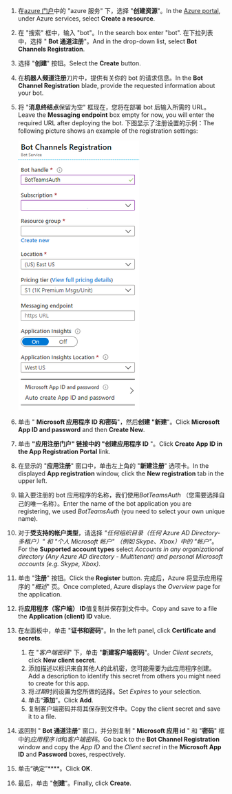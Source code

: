 1. <span data-ttu-id="cd2e1-101">在[azure 门户](https://ms.portal.azure.com/#home)中的 "azure 服务" 下，选择 "**创建资源**"。</span><span class="sxs-lookup"><span data-stu-id="cd2e1-101">In the [Azure portal](https://ms.portal.azure.com/#home), under Azure services, select **Create a resource**.</span></span>
1. <span data-ttu-id="cd2e1-102">在 "搜索" 框中，输入 "bot"。</span><span class="sxs-lookup"><span data-stu-id="cd2e1-102">In the search box enter "bot".</span></span> <span data-ttu-id="cd2e1-103">在下拉列表中，选择 " **Bot 通道注册**"。</span><span class="sxs-lookup"><span data-stu-id="cd2e1-103">And in the drop-down list, select **Bot Channels Registration**.</span></span>
1. <span data-ttu-id="cd2e1-104">选择 "**创建**" 按钮。</span><span class="sxs-lookup"><span data-stu-id="cd2e1-104">Select the **Create** button.</span></span>
1. <span data-ttu-id="cd2e1-105">在**机器人频道注册**刀片中，提供有关你的 bot 的请求信息。</span><span class="sxs-lookup"><span data-stu-id="cd2e1-105">In the **Bot Channel Registration** blade, provide the requested information about your bot.</span></span>
1. <span data-ttu-id="cd2e1-106">将 "**消息终结点**保留为空" 框现在，您将在部署 bot 后输入所需的 URL。</span><span class="sxs-lookup"><span data-stu-id="cd2e1-106">Leave the **Messaging endpoint** box empty for now, you will enter the required URL after deploying the bot.</span></span> <span data-ttu-id="cd2e1-107">下图显示了注册设置的示例：</span><span class="sxs-lookup"><span data-stu-id="cd2e1-107">The following picture shows an example of the registration settings:</span></span>

    ![机器人应用程序通道注册](../../assets/images/authentication/auth-bot-channels-registration.png)

1. <span data-ttu-id="cd2e1-109">单击 " **Microsoft 应用程序 ID 和密码**"，然后**创建 "新建**"。</span><span class="sxs-lookup"><span data-stu-id="cd2e1-109">Click **Microsoft App ID and password** and then **Create New**.</span></span>
1. <span data-ttu-id="cd2e1-110">单击 **"应用注册门户" 链接中的 "创建应用程序 ID** "。</span><span class="sxs-lookup"><span data-stu-id="cd2e1-110">Click **Create App ID in the App Registration Portal** link.</span></span>
1. <span data-ttu-id="cd2e1-111">在显示的 "**应用注册**" 窗口中，单击左上角的 "**新建注册**" 选项卡。</span><span class="sxs-lookup"><span data-stu-id="cd2e1-111">In the displayed **App registration** window, click the **New registration** tab in the upper left.</span></span>
1. <span data-ttu-id="cd2e1-112">输入要注册的 bot 应用程序的名称，我们使用*BotTeamsAuth* （您需要选择自己的唯一名称）。</span><span class="sxs-lookup"><span data-stu-id="cd2e1-112">Enter the name of the bot application you are registering, we used *BotTeamsAuth* (you need to select your own unique name).</span></span>
1. <span data-ttu-id="cd2e1-113">对于**受支持的帐户类型**，请选择 *"任何组织目录（任何 Azure AD Directory-多租户）" 和 "个人 Microsoft 帐户" （例如 Skype、Xbox）中的 "帐户"*。</span><span class="sxs-lookup"><span data-stu-id="cd2e1-113">For the **Supported account types** select *Accounts in any organizational directory (Any Azure AD directory - Multitenant) and personal Microsoft accounts (e.g. Skype, Xbox)*.</span></span>
1. <span data-ttu-id="cd2e1-114">单击 "**注册**" 按钮。</span><span class="sxs-lookup"><span data-stu-id="cd2e1-114">Click the **Register** button.</span></span> <span data-ttu-id="cd2e1-115">完成后，Azure 将显示应用程序的 "*概述*" 页。</span><span class="sxs-lookup"><span data-stu-id="cd2e1-115">Once completed, Azure displays the *Overview* page for the application.</span></span>
1. <span data-ttu-id="cd2e1-116">将**应用程序（客户端） ID**值复制并保存到文件中。</span><span class="sxs-lookup"><span data-stu-id="cd2e1-116">Copy and save to a file the **Application (client) ID** value.</span></span>
1. <span data-ttu-id="cd2e1-117">在左面板中，单击 "**证书和密码**"。</span><span class="sxs-lookup"><span data-stu-id="cd2e1-117">In the left panel, click **Certificate and secrets**.</span></span>
    1. <span data-ttu-id="cd2e1-118">在 "*客户端密码*" 下，单击 "**新建客户端密码**"。</span><span class="sxs-lookup"><span data-stu-id="cd2e1-118">Under *Client secrets*, click **New client secret**.</span></span>
    1. <span data-ttu-id="cd2e1-119">添加描述以标识来自其他人的此机密，您可能需要为此应用程序创建。</span><span class="sxs-lookup"><span data-stu-id="cd2e1-119">Add a description to identify this secret from others you might need to create for this app.</span></span>
    1. <span data-ttu-id="cd2e1-120">将*过期*时间设置为您所做的选择。</span><span class="sxs-lookup"><span data-stu-id="cd2e1-120">Set *Expires* to your selection.</span></span>
    1. <span data-ttu-id="cd2e1-121">单击“**添加**”。</span><span class="sxs-lookup"><span data-stu-id="cd2e1-121">Click **Add**.</span></span>
    1. <span data-ttu-id="cd2e1-122">复制客户端密码并将其保存到文件中。</span><span class="sxs-lookup"><span data-stu-id="cd2e1-122">Copy the client secret and save it to a file.</span></span>
1. <span data-ttu-id="cd2e1-123">返回到 " **Bot 通道注册**" 窗口，并分别复制 " **Microsoft 应用 id** " 和 "**密码**" 框中的*应用程序 id*和*客户端密码*。</span><span class="sxs-lookup"><span data-stu-id="cd2e1-123">Go back to the **Bot Channel Registration** window and copy the *App ID* and the *Client secret* in the **Microsoft App ID** and **Password** boxes, respectively.</span></span>
1. <span data-ttu-id="cd2e1-124">单击“确定”\*\*\*\*。</span><span class="sxs-lookup"><span data-stu-id="cd2e1-124">Click **OK**.</span></span>
1. <span data-ttu-id="cd2e1-125">最后，单击 "**创建**"。</span><span class="sxs-lookup"><span data-stu-id="cd2e1-125">Finally, click **Create**.</span></span>
